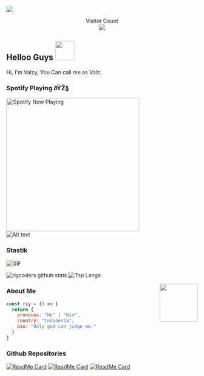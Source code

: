 <img align="center" height="auto"
src="https://cardivo.vercel.app/api?name=Valz%20Store&description=Hi,%20i%27m%20a%20just%20newbie%20programer%20Nice%20to%20meet%20you%20ðŸ‘‹&image=https://avatars.githubusercontent.com/u/144553930?v=4&backgroundColor=%23ecf0f1&instagram=valzy_official_store&github=Apalahdek&pattern=leaf&colorPattern=%23eaeaea"/>

<p align="center"> 
  Visitor Count<br>
  <img src="https://profile-counter.glitch.me/Apalahdek/count.svg" />
</p>

## Helloo Guys <img src="https://media.giphy.com/media/VgCDAzcKvsR6OM0uWg/giphy.gif" width="50">
Hi, I'm Valzy, You Can call me as Valz.
<br>

### Spotify Playing ðŸŽ§

[<img src="https://spotify-rtwone.vercel.app/api/spotify-playing" alt="Spotify Now Playing" width="350" />](https://open.spotify.com/user/31xobrruoagakaesdodgipecaady?si=odfzs1eZQQeYOFriBmkCsg)
</br>![Alt text](https://spotify-recently-played-readme.vercel.app/api?user=GU6K0gTMRqGHd4jqMXr_wg)

### Stastik
<img align="center" fit="fill" alt="GIF" src="https://media.giphy.com/media/836HiJc7pgzy8iNXCn/giphy.gif" />

![riycoders github stats](https://github-readme-stats.vercel.app/api?username=Apalahdek&show_icons=true&theme=radical)
![Top Langs](https://github-readme-stats.vercel.app/api/top-langs/?username=Apalahdek&show_icons=true&layout=compact&theme=radical)

<img align='right' src="https://media.giphy.com/media/M9gbBd9nbDrOTu1Mqx/giphy.gif" width="100">

### About Me
```js
const riy = () => {
  return {
    pronouns: "He" | "Him",
    country: "Indonesia",
    bio: "Only god can judge me."
  }
}
```
### Github Repositories

[![ReadMe Card](https://github-readme-stats.vercel.app/api/pin?username=riycoders&repo=Chika-Md&show_owner=true&theme=radical)](https://github.com/riycoders/Chika-Md)
[![ReadMe Card](https://github-readme-stats.vercel.app/api/pin?username=riycoders&repo=Hinata-Md&show_owner=true&theme=radical)](https://github.com/riycoders/Hinata-Md)
[![ReadMe Card](https://github-readme-stats.vercel.app/api/pin?username=riycoders&repo=Minato-Md&show_owner=true&theme=radical)](https://github.com/riycoders/Minato-Md)
